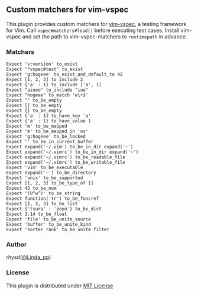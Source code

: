 ## Custom matchers for vim-vspec

This plugin provides custom matchers for [vim-vspec](https://github.com/kana/vim-vspec), a testing framework for Vim.
Call `vspec#matchers#load()` before executing test cases. Install vim-vspec and set the path to vim-vspec-matchers to `runtimepath` in advance.

### Matchers

```vim
Expect 'v:version' to_exist
Expect '*vspec#test' to_exist
Expect 'g:hogeee' to_exist_and_default_to 42
Expect [1, 2, 3] to_include 2
Expect {'a' : 1} to_include ['a', 1]
Expect "aiueo" to_include "iue"
Expect "hogeee" to_match 'e\+$'
Expect "" to_be_empty
Expect [] to_be_empty
Expect {} to_be_empty
Expect {'a' : 1} to_have_key 'a'
Expect {'a' : 1} to_have_value 1
Expect 'm' to_be_mapped
Expect 'm' to_be_mapped_in 'nv'
Expect 'g:hogeee' to_be_locked
Expect '' to_be_in_current_buffer
Expect expand('~/.vim') to_be_in_dir expand('~')
Expect expand('~/.vimrc') to_be_in_dir expand('~')
Expect expand('~/.vimrc') to_be_readable_file
Expect expand('~/.vimrc') to_be_writable_file
Expect 'vim' to_be_executable
Expect expand('~') to_be_directory
Expect 'unix' to_be_supported
Expect [1, 2, 3] to_be_type_of []
Expect 42 to_be_num
Expect '(U^w^)' to_be_string
Expect function('tr') to_be_funcref
Expect [1, 2, 3] to_be_list
Expect {'tsura' : 'poyo'} to_be_dict
Expect 3.14 to_be_float
Expect 'file' to_be_unite_source
Expect 'buffer' to_be_unite_kind
Expect 'sorter_rank' to_be_unite_filter
```

### Author

rhysd([@Linda_pp](https://twitter.com/Linda_pp))

### License

This plugin is distributed under [MIT License](http://opensource.org/licenses/MIT)
